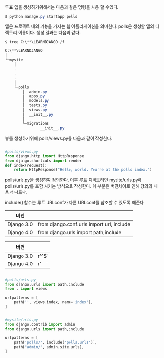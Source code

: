 투표 앱을 생성하기위해서는 다음과 같은 명령을 사용 할 수있다.

~~~powershell
$ python manage.py startapp polls
~~~

앱은 프로젝트 내의 기능을 가지는 웹 어플리케이션을 의미한다. 
polls은 생성할 앱의 디렉토리 이름이다. 생성 결과는 다음과 같다.

~~~powershell
$ tree C:\**\LEARNDJANGO /f

C:\**\LEARNDJANGO
│
└─mysite
    │  
    .
    .
    .
    │         
    └─polls
        │  admin.py
        │  apps.py
        │  models.py
        │  tests.py
        │  views.py
        │  __init__.py
        │
        └─migrations
                __init__.py
~~~

뷰를 생성하기위해 polls/views.py를 다음과 같이 작성한다.

~~~python

#polls/views.py
from django.http import HttpResponse
from django.shortcuts import render
def index(request):
    return HttpResponse("Hello, world. You're at the polls index.")

~~~

polls/urls.py을 생성하여 정의한다. 이후 루트 디렉토리인 mysite/urls.py에 polls/urls.py를 포함 시키는 방식으로 작성한다. 이 부분은 버전차이로 인해 강의의 내용과 다르다.  

include() 함수는 루트 URLconf가 다른 URLconf를 참조할 수 있도록 해준다

|버전||
|-|-|
|Django 3.0|from django.conf.urls import url, include|
|Django 4.0|from django.urls import path,include|

|버전||
|-|-|
|Django 3.0|r'^$'|
|Django 4.0|r'&nbsp;&nbsp;&nbsp;&nbsp;'|

~~~python

#polls/urls.py
from django.urls import path,include
from . import views

urlpatterns = [
    path('', views.index, name='index'), 
]

~~~

~~~python

#mysite/urls.py
from django.contrib import admin
from django.urls import path,include

urlpatterns = [
    path('polls/', include('polls.urls')),
    path("admin/", admin.site.urls),
]

~~~



